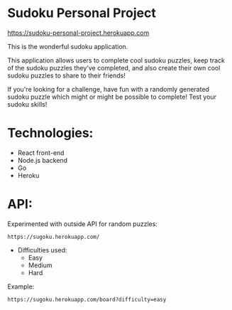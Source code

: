 # Sudoku Personal Project

https://sudoku-personal-project.herokuapp.com


This is the wonderful sudoku application. 

This application allows users to complete cool sudoku puzzles, keep track of the sudoku puzzles they've completed, and also create their own cool sudoku puzzles to share to their friends!

If you're looking for a challenge, have fun with a randomly generated sudoku puzzle which might or might be possible to complete! Test your sudoku skills!


# Technologies:
* React front-end
* Node.js backend
* Go
* Heroku


# API:

Experimented with outside API for random puzzles: 

```
https://sugoku.herokuapp.com/
```

* Difficulties used:
  * Easy
  * Medium
  * Hard

Example:

```
https://sugoku.herokuapp.com/board?difficulty=easy
```



